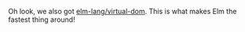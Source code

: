 Oh look, we also got [elm-lang/virtual-dom](http://package.elm-lang.org/packages/elm-lang/virtual-dom/latest). This is what makes Elm the fastest thing around!
